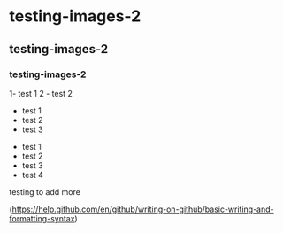 # testing-images-2
## testing-images-2
### testing-images-2
1- test 1
2 - test 2

- test 1
- test 2
- test 3

* test 1
* test 2
* test 3
* test 4

testing to add more 

(https://help.github.com/en/github/writing-on-github/basic-writing-and-formatting-syntax)